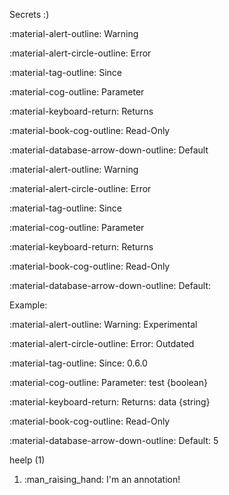 Secrets :)

:material-alert-outline: Warning

:material-alert-circle-outline: Error

:material-tag-outline: Since

:material-cog-outline: Parameter

:material-keyboard-return: Returns

:material-book-cog-outline: Read-Only

:material-database-arrow-down-outline: Default

<span class=def>:material-alert-outline: Warning</span>

<span class=def>:material-alert-circle-outline: Error</span>

<span class=def>:material-tag-outline: Since</span>

<span class=def>:material-cog-outline: Parameter</span>

<span class=def>:material-keyboard-return: Returns</span>

<span class=def>:material-book-cog-outline: Read-Only</span>

<span class=def>:material-database-arrow-down-outline: Default:</span>

Example:

<span class=def>:material-alert-outline: Warning:</span> Experimental

<span class=def>:material-alert-circle-outline: Error:</span> Outdated

<span class=def>:material-tag-outline: Since:</span> 0.6.0

<span class=def>:material-cog-outline: Parameter:</span> test {boolean}

<span class=def>:material-keyboard-return: Returns:</span> data {string}

<span class=def>:material-book-cog-outline: Read-Only</span>

<span class=def>:material-database-arrow-down-outline: Default:</span> 5

<span class=annotate markdown>heelp (1)</span>

1. :man_raising_hand: I'm an annotation!
